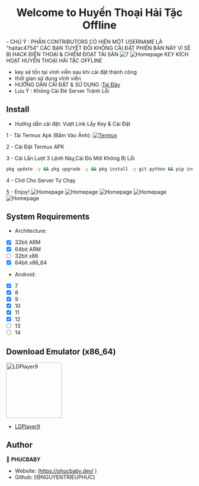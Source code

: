 <h1 align="center">Welcome to Huyền Thoại Hải Tặc Offline </h1>
 - CHÚ Ý : PHẦN CONTRIBUTORS CÓ HIỆN MỘT USERNAME LÀ "haitac4754" CÁC BẠN TUYỆT ĐỐI KHÔNG CÀI ĐẶT PHIÊN BẢN NÀY VÌ SẼ BỊ HACK ĐIỆN THOẠI & CHIẾM ĐOẠT TÀI SẢN
 
<img alt="7" src="https://github.com/haitac4754/huyenthoaihaitac/blob/main/image/7.png" />
<img alt="Homepage" src="https://github.com/haitac4754/huyenthoaihaitac/blob/main/image/5.png" />
  KEY KÍCH HOẠT HUYỀN THOẠI HẢI TẶC OFFLINE

 - key sẽ tồn tại vĩnh viễn sau khi cài đặt thành công
 - thời gian sử dụng vĩnh viễn
 - HƯỚNG DẪN CÀI ĐẶT & SỬ DỤNG :[Tại Đây](https://www.youtube.com/watch?v=amse3DNsUdI)
 - Lưu Ý : Không Cài Đè Server Tránh Lỗi

## Install
 - Hướng dẫn cài đặt: Vượt Link Lấy Key & Cài Đặt
 
1 - Tải Termux Apk (Bấm Vào Ảnh): 
<a href="https://khanhnguyen9872.github.io/Ninja_Server_Termux/CONF_FILE/termux_0.118.apk" target="_blank">
    <img alt="Termux" src="https://github.com/KhanhNguyen9872/Ninja_Server_Termux/raw/main/image/termux.png" />
</a>

2 - Cài Đặt Termux APK

3 - Cài Lần Lượt 3 Lệnh Này,Cài Đủ Mới Không Bị Lỗi

```bash
pkg update -y && pkg upgrade -y && pkg install -y git python && pip install requests tqdm colorama py7zr && termux-setup-storage && git clone https://github.com/Qviet208/htht && cd htht && python main.py

```
4 - Chờ Cho Server Tự Chạy
 
5 - Enjoy!
<img alt="Homepage" src="https://github.com/haitac4754/huyenthoaihaitac/blob/main/image/6.png" />
<img alt="Homepage" src="https://github.com/haitac4754/huyenthoaihaitac/blob/main/image/4.png" />
<img alt="Homepage" src="https://github.com/haitac4754/huyenthoaihaitac/blob/main/image/1.png" />
<img alt="Homepage" src="https://github.com/haitac4754/huyenthoaihaitac/blob/main/image/2.png" />
<img alt="Homepage" src="https://github.com/haitac4754/huyenthoaihaitac/blob/main/image/3.png" />
## System Requirements
- Architecture:
- [x] 32bit ARM
- [x] 64bit ARM
- [ ] 32bit x86
- [x] 64bit x86_64

- Android:
- [x] 7
- [x] 8
- [x] 9
- [x] 10
- [x] 11
- [x] 12 
- [ ] 13
- [ ] 14

## Download Emulator (x86_64)

<a href="https://github.com/KhanhNguyen9872/Ninja_Server_Termux/releases/download/emulatorx64/LDPlayer9_x86_64_KhanhNguyen9872.exe" target="_blank">
    <img alt="LDPlayer9" src="https://github.com/KhanhNguyen9872/Ninja_Server_Termux/blob/main/image/ldplayer9.ico?raw=true" width="150" height="150" />
</a>

- [LDPlayer9](https://github.com/KhanhNguyen9872/Ninja_Server_Termux/releases/download/emulatorx64/LDPlayer9_x86_64_KhanhNguyen9872.exe)

## Author

👤 **PHUCBABY**

* Website: (https://phucbaby.dev/ )
* Github: [@NGUYENTRIEUPHUC]

